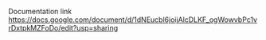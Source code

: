 Documentation link
https://docs.google.com/document/d/1dNEucbl6joijAlcDLKF_ogWowvbPc1vrDxtpkMZFoDo/edit?usp=sharing
